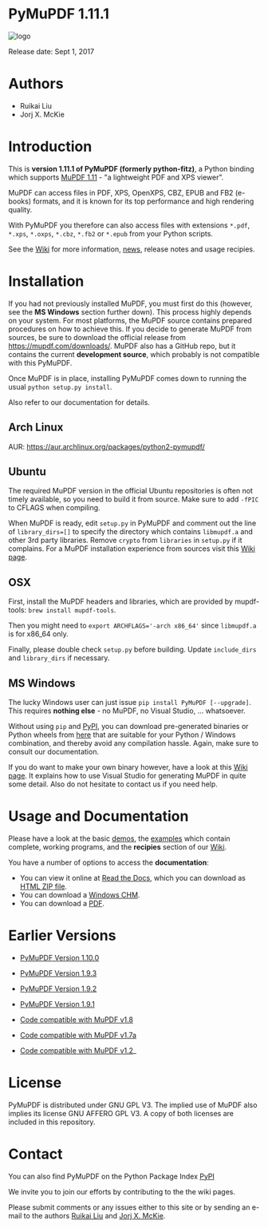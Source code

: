 # PyMuPDF 1.11.1

![logo](https://github.com/rk700/PyMuPDF/blob/master/demo/pymupdf.jpg)

Release date: Sept 1, 2017

# Authors
* Ruikai Liu
* Jorj X. McKie

# Introduction

This is **version 1.11.1 of PyMuPDF (formerly python-fitz)**, a Python binding which supports [MuPDF 1.11](http://mupdf.com/) - "a lightweight PDF and XPS viewer".

MuPDF can access files in PDF, XPS, OpenXPS, CBZ, EPUB and FB2 (e-books) formats, and it is known for its top performance and high rendering quality.

With PyMuPDF you therefore can also access files with extensions ``*.pdf``, ``*.xps``, ``*.oxps``, ``*.cbz``, ``*.fb2`` or ``*.epub`` from your Python scripts.

See the [Wiki](https://github.com/rk700/PyMuPDF/wiki) for more information, [news](https://github.com/rk700/PyMuPDF/wiki/Change-and-News-Log), release notes and usage recipies.


# Installation
If you had not previously installed MuPDF, you must first do this (however, see the **MS Windows** section further down). This process highly depends on your system. For most platforms, the MuPDF source contains prepared procedures on how to achieve this. If you decide to generate MuPDF from sources, be sure to download the official release from https://mupdf.com/downloads/. MuPDF also has a GitHub repo, but it contains the current **development source**, which probably is not compatible with this PyMuPDF.

Once MuPDF is in place, installing PyMuPDF comes down to running the usual ``python setup.py install``.

Also refer to our documentation for details.

## Arch Linux
AUR: https://aur.archlinux.org/packages/python2-pymupdf/

## Ubuntu
The required MuPDF version in the official Ubuntu repositories is often not timely available, so you need to build it from source. Make sure to add ``-fPIC`` to CFLAGS when compiling.

When MuPDF is ready, edit ``setup.py`` in PyMuPDF and comment out the line of ``library_dirs=[]`` to specify the directory which contains ``libmupdf.a`` and other 3rd party libraries. Remove ``crypto`` from ``libraries`` in ``setup.py`` if it complains. For a MuPDF installation experience from sources visit this [Wiki page](https://github.com/rk700/PyMuPDF/wiki/Experience-from-an-Ubuntu-installation).

## OSX
First, install the MuPDF headers and libraries, which are provided by mupdf-tools: ``brew install mupdf-tools``.

Then you might need to ``export ARCHFLAGS='-arch x86_64'`` since ``libmupdf.a`` is for x86_64 only.

Finally, please double check ``setup.py`` before building. Update ``include_dirs`` and ``library_dirs`` if necessary.

## MS Windows
The lucky Windows user can just issue `pip install PyMuPDF [--upgrade]`. This requires **nothing else** - no MuPDF, no Visual Studio, ... whatsoever.

Without using ``pip`` and [PyPI](https://pypi.org/project/PyMuPDF/), you can download pre-generated binaries or Python wheels from [here](https://github.com/JorjMcKie/PyMuPDF-Optional-Material) that are suitable for your Python / Windows combination, and thereby avoid any compilation hassle. Again, make sure to consult our documentation.

If you do want to make your own binary however, have a look at this [Wiki page](https://github.com/rk700/PyMuPDF/wiki/Windows-Binaries-Generation). It explains how to use Visual Studio for generating MuPDF in quite some detail. Also do not hesitate to contact us if you need help.

# Usage and Documentation
Please have a look at the basic [demos](https://github.com/rk700/PyMuPDF/tree/master/demo), the [examples](https://github.com/rk700/PyMuPDF/tree/master/examples) which contain complete, working programs, and the **recipies** section of our [Wiki](https://github.com/rk700/PyMuPDF/wiki).

You have a number of options to access the **documentation**:

* You can view it online at [Read the Docs](https://pymupdf.readthedocs.io/en/latest/), which you can download as [HTML ZIP file](https://github.com/rk700/PyMuPDF/tree/master/doc/html.zip).
* You can download a [Windows CHM](https://github.com/JorjMcKie/PyMuPDF-optional-material/tree/master/doc/PyMuPDF.chm).
* You can download a [PDF](https://github.com/rk700/PyMuPDF/tree/master/doc/pymupdf.pdf).

Earlier Versions
================
* [PyMuPDF Version 1.10.0](https://github.com/rk700/PyMuPDF/tree/1.10.0)

* [PyMuPDF Version 1.9.3](https://github.com/rk700/PyMuPDF/tree/1.9.3)

* [PyMuPDF Version 1.9.2](https://github.com/rk700/PyMuPDF/releases/tag/v1.9.2)

* [PyMuPDF Version 1.9.1](https://github.com/rk700/PyMuPDF/releases/tag/v1.9.1)

* [Code compatible with MuPDF v1.8](https://github.com/rk700/PyMuPDF/releases/tag/v1.8)

* [Code compatible with MuPDF v1.7a](https://github.com/rk700/PyMuPDF/releases/tag/v1.7)

* [Code compatible with MuPDF v1.2](https://github.com/rk700/PyMuPDF/releases/tag/v1.2)_

# License
PyMuPDF is distributed under GNU GPL V3. The implied use of MuPDF also implies its license GNU AFFERO GPL V3. A copy of both licenses are included in this repository.

# Contact
You can also find PyMuPDF on the Python Package Index [PyPI](https://pypi.org/project/PyMuPDF/)

We invite you to join our efforts by contributing to the the wiki pages.

Please submit comments or any issues either to this site or by sending an e-mail to the authors [Ruikai Liu](lrk700@gmail.com) and [Jorj X. McKie](jorj.x.mckie@outlook.de).
